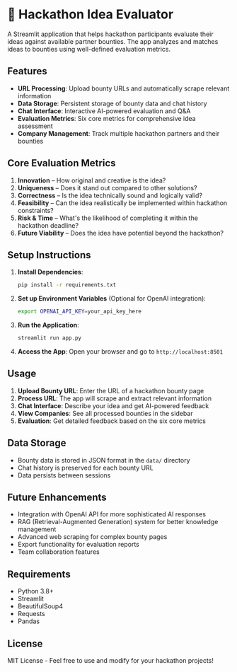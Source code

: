 # 🚀 Hackathon Idea Evaluator

A Streamlit application that helps hackathon participants evaluate their ideas against available partner bounties. The app analyzes and matches ideas to bounties using well-defined evaluation metrics.

## Features

- **URL Processing**: Upload bounty URLs and automatically scrape relevant information
- **Data Storage**: Persistent storage of bounty data and chat history
- **Chat Interface**: Interactive AI-powered evaluation and Q&A
- **Evaluation Metrics**: Six core metrics for comprehensive idea assessment
- **Company Management**: Track multiple hackathon partners and their bounties

## Core Evaluation Metrics

1. **Innovation** – How original and creative is the idea?
2. **Uniqueness** – Does it stand out compared to other solutions?
3. **Correctness** – Is the idea technically sound and logically valid?
4. **Feasibility** – Can the idea realistically be implemented within hackathon constraints?
5. **Risk & Time** – What's the likelihood of completing it within the hackathon deadline?
6. **Future Viability** – Does the idea have potential beyond the hackathon?

## Setup Instructions

1. **Install Dependencies**:
   ```bash
   pip install -r requirements.txt
   ```

2. **Set up Environment Variables** (Optional for OpenAI integration):
   ```bash
   export OPENAI_API_KEY=your_api_key_here
   ```

3. **Run the Application**:
   ```bash
   streamlit run app.py
   ```

4. **Access the App**:
   Open your browser and go to `http://localhost:8501`

## Usage

1. **Upload Bounty URL**: Enter the URL of a hackathon bounty page
2. **Process URL**: The app will scrape and extract relevant information
3. **Chat Interface**: Describe your idea and get AI-powered feedback
4. **View Companies**: See all processed bounties in the sidebar
5. **Evaluation**: Get detailed feedback based on the six core metrics

## Data Storage

- Bounty data is stored in JSON format in the `data/` directory
- Chat history is preserved for each bounty URL
- Data persists between sessions

## Future Enhancements

- Integration with OpenAI API for more sophisticated AI responses
- RAG (Retrieval-Augmented Generation) system for better knowledge management
- Advanced web scraping for complex bounty pages
- Export functionality for evaluation reports
- Team collaboration features

## Requirements

- Python 3.8+
- Streamlit
- BeautifulSoup4
- Requests
- Pandas

## License

MIT License - Feel free to use and modify for your hackathon projects!
